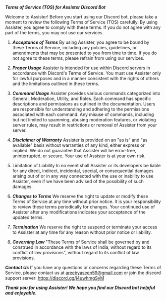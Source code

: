 ***Terms of Service (TOS) for Assister Discord Bot***

Welcome to Assister! Before you start using our Discord bot, please take a moment to review the following Terms of Service (TOS) carefully. By using Assister, you agree to comply with these terms. If you do not agree with any part of the terms, you may not use our services.

1. ***Acceptance of Terms***
By using Assister, you agree to be bound by these Terms of Service, including any policies, guidelines, or amendments that may be presented to you from time to time. If you do not agree to these terms, please refrain from using our services.

2. ***Proper Usage***
Assister is intended for use within Discord servers in accordance with Discord's Terms of Service. You must use Assister only for lawful purposes and in a manner consistent with the rights of others and the limitations outlined in these terms.

3. ***Command Usage***
Assister provides various commands categorized into General, Moderation, Utility, and Roles. Each command has specific descriptions and permissions as outlined in the documentation.
Users are responsible for understanding and adhering to the permissions associated with each command.
Any misuse of commands, including but not limited to spamming, abusing moderation features, or violating server rules, may result in restrictions or removal of Assister from your server.

4. ***Disclaimer of Warranty***
Assister is provided on an "as is" and "as available" basis without warranties of any kind, either express or implied. We do not guarantee that Assister will be error-free, uninterrupted, or secure. Your use of Assister is at your own risk.

5. Limitation of Liability
In no event shall Assister or its developers be liable for any direct, indirect, incidental, special, or consequential damages arising out of or in any way connected with the use or inability to use Assister, even if we have been advised of the possibility of such damages.

6. ***Changes to Terms***
We reserve the right to update or modify these Terms of Service at any time without prior notice. It is your responsibility to review these terms periodically for changes. Your continued use of Assister after any modifications indicates your acceptance of the updated terms.

7. ***Termination***
We reserve the right to suspend or terminate your access to Assister at any time for any reason without prior notice or liability.

8. ***Governing Law***
"These Terms of Service shall be governed by and construed in accordance with the laws of India, without regard to its conflict of law provisions", without regard to its conflict of law provisions.

***Contact Us***
If you have any questions or concerns regarding these Terms of Service, please contact us at areebyaseen59@gmail.com or join the discord support server: https://discord.gg/j4uwhmgSyM

***Thank you for using Assister! We hope you find our Discord bot helpful and enjoyable.***





